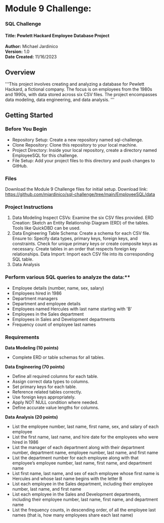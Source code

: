 # Module 9 Challenge: 
### SQL Challenge
#### Title: Pewlett Hackard Employee Database Project
**Author:**  Michael Jardinico  
**Version:** 1.0  
**Date Created:** 11/16/2023

## Overview
'''This project involves creating and analyzing a database for Pewlett Hackard, a fictional company. The focus is on employees from the 1980s and 1990s, with data stored across six CSV files. The project encompasses data modeling, data engineering, and data analysis.
'''
## Getting Started
### Before You Begin
- Repository Setup: Create a new repository named sql-challenge.
- Clone Repository: Clone this repository to your local machine.
- Project Directory: Inside your local repository, create a directory named EmployeeSQL for this challenge.
- File Setup: Add your project files to this directory and push changes to GitHub.

### Files
Download the Module 9 Challenge files for initial setup. Download link:  https://github.com/mjardinico/sql-challenge/tree/main/EmployeeSQL/data 

### Project Instructions
1. Data Modeling
Inspect CSVs: Examine the six CSV files provided.
ERD Creation: Sketch an Entity Relationship Diagram (ERD) of the tables. Tools like QuickDBD can be used.
2. Data Engineering
Table Schema: Create a schema for each CSV file. Ensure to:
Specify data types, primary keys, foreign keys, and constraints.
Check for unique primary keys or create composite keys as necessary.
Create tables in an order that respects foreign key relationships.
Data Import: Import each CSV file into its corresponding SQL table.
3. Data Analysis

### Perform various SQL queries to analyze the data:**

- Employee details (number, name, sex, salary)
- Employees hired in 1986
- Department managers
- Department and employee details
- Employees named Hercules with last name starting with 'B'
- Employees in the Sales department
- Employees in Sales and Development departments
- Frequency count of employee last names


### Requirements
**Data Modeling (10 points)**
- Complete ERD or table schemas for all tables.

**Data Engineering (70 points)**
- Define all required columns for each table.
- Assign correct data types to columns.
- Set primary keys for each table.
- Reference related tables correctly.
- Use foreign keys appropriately.
- Apply NOT NULL condition where needed.
- Define accurate value lengths for columns.

**Data Analysis (20 points)**
- List the employee number, last name, first name, sex, and salary of each employee 
- List the first name, last name, and hire date for the employees who were hired in 1986 
- List the manager of each department along with their department number, department name, employee number, last name, and first name 
- List the department number for each employee along with that employee’s employee number, last name, first name, and department name 
- List first name, last name, and sex of each employee whose first name is Hercules and whose last name begins with the letter B 
- List each employee in the Sales department, including their employee number, last name, and first name 
- List each employee in the Sales and Development departments, including their employee number, last name, first name, and department name 
- List the frequency counts, in descending order, of all the employee last names (that is, how many employees share each last name) 
